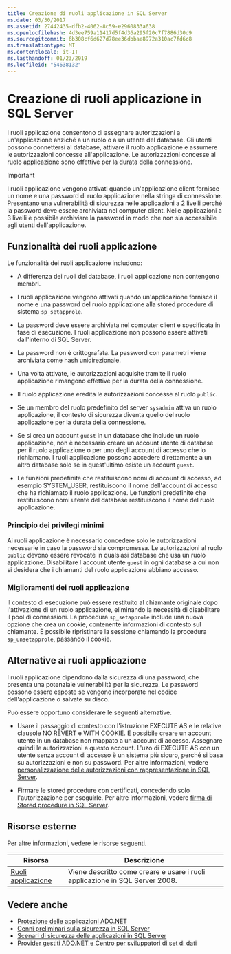 ```yaml
---
title: Creazione di ruoli applicazione in SQL Server
ms.date: 03/30/2017
ms.assetid: 27442435-dfb2-4062-8c59-e2960833a638
ms.openlocfilehash: 4d3ee759a11417d5f4d36a295f20c7f7886d30d9
ms.sourcegitcommit: 6b308cf6d627d78ee36dbbae8972a310ac7fd6c8
ms.translationtype: MT
ms.contentlocale: it-IT
ms.lasthandoff: 01/23/2019
ms.locfileid: "54638132"
---
```

# <a name="creating-application-roles-in-sql-server"></a>Creazione di ruoli applicazione in SQL Server
I ruoli applicazione consentono di assegnare autorizzazioni a un'applicazione anziché a un ruolo o a un utente del database. Gli utenti possono connettersi al database, attivare il ruolo applicazione e assumere le autorizzazioni concesse all'applicazione. Le autorizzazioni concesse al ruolo applicazione sono effettive per la durata della connessione.  
  
> [!IMPORTANT]
>  I ruoli applicazione vengono attivati quando un'applicazione client fornisce un nome e una password di ruolo applicazione nella stringa di connessione. Presentano una vulnerabilità di sicurezza nelle applicazioni a 2 livelli perché la password deve essere archiviata nel computer client. Nelle applicazioni a 3 livelli è possibile archiviare la password in modo che non sia accessibile agli utenti dell'applicazione.  
  
## <a name="application-role-features"></a>Funzionalità dei ruoli applicazione  
 Le funzionalità dei ruoli applicazione includono:  
  
-   A differenza dei ruoli del database, i ruoli applicazione non contengono membri.  
  
-   I ruoli applicazione vengono attivati quando un'applicazione fornisce il nome e una password del ruolo applicazione alla stored procedure di sistema `sp_setapprole`.  
  
-   La password deve essere archiviata nel computer client e specificata in fase di esecuzione. I ruoli applicazione non possono essere attivati dall'interno di SQL Server.  
  
-   La password non è crittografata. La password con parametri viene archiviata come hash unidirezionale.  
  
-   Una volta attivate, le autorizzazioni acquisite tramite il ruolo applicazione rimangono effettive per la durata della connessione.  
  
-   Il ruolo applicazione eredita le autorizzazioni concesse al ruolo `public`.  
  
-   Se un membro del ruolo predefinito del server `sysadmin` attiva un ruolo applicazione, il contesto di sicurezza diventa quello del ruolo applicazione per la durata della connessione.  
  
-   Se si crea un account `guest` in un database che include un ruolo applicazione, non è necessario creare un account utente di database per il ruolo applicazione o per uno degli account di accesso che lo richiamano. I ruoli applicazione possono accedere direttamente a un altro database solo se in quest'ultimo esiste un account `guest`.  
  
-   Le funzioni predefinite che restituiscono nomi di account di accesso, ad esempio SYSTEM_USER, restituiscono il nome dell'account di accesso che ha richiamato il ruolo applicazione. Le funzioni predefinite che restituiscono nomi utente del database restituiscono il nome del ruolo applicazione.  
  
### <a name="the-principle-of-least-privilege"></a>Principio dei privilegi minimi  
 Ai ruoli applicazione è necessario concedere solo le autorizzazioni necessarie in caso la password sia compromessa. Le autorizzazioni al ruolo `public` devono essere revocate in qualsiasi database che usa un ruolo applicazione. Disabilitare l'account utente `guest` in ogni database a cui non si desidera che i chiamanti del ruolo applicazione abbiano accesso.  
  
### <a name="application-role-enhancements"></a>Miglioramenti dei ruoli applicazione  
 Il contesto di esecuzione può essere restituito al chiamante originale dopo l'attivazione di un ruolo applicazione, eliminando la necessità di disabilitare il pool di connessioni. La procedura `sp_setapprole` include una nuova opzione che crea un cookie, contenente informazioni di contesto sul chiamante. È possibile ripristinare la sessione chiamando la procedura `sp_unsetapprole`, passando il cookie.  
  
## <a name="application-role-alternatives"></a>Alternative ai ruoli applicazione  
 I ruoli applicazione dipendono dalla sicurezza di una password, che presenta una potenziale vulnerabilità per la sicurezza. Le password possono essere esposte se vengono incorporate nel codice dell'applicazione o salvate su disco.  
  
 Può essere opportuno considerare le seguenti alternative.  
  
-   Usare il passaggio di contesto con l'istruzione EXECUTE AS e le relative clausole NO REVERT e WITH COOKIE. È possibile creare un account utente in un database non mappato a un account di accesso. Assegnare quindi le autorizzazioni a questo account. L'uzo di EXECUTE AS con un utente senza account di accesso è un sistema più sicuro, perché si basa su autorizzazioni e non su password. Per altre informazioni, vedere [personalizzazione delle autorizzazioni con rappresentazione in SQL Server](../../../../../docs/framework/data/adonet/sql/customizing-permissions-with-impersonation-in-sql-server.md).  
  
-   Firmare le stored procedure con certificati, concedendo solo l'autorizzazione per eseguirle. Per altre informazioni, vedere [firma di Stored procedure in SQL Server](../../../../../docs/framework/data/adonet/sql/signing-stored-procedures-in-sql-server.md).  
  
## <a name="external-resources"></a>Risorse esterne  
 Per altre informazioni, vedere le risorse seguenti.  
  
|Risorsa|Descrizione|  
|--------------|-----------------|  
|[Ruoli applicazione](/sql/relational-databases/security/authentication-access/application-roles)|Viene descritto come creare e usare i ruoli applicazione in SQL Server 2008.|  
  
## <a name="see-also"></a>Vedere anche
- [Protezione delle applicazioni ADO.NET](../../../../../docs/framework/data/adonet/securing-ado-net-applications.md)
- [Cenni preliminari sulla sicurezza in SQL Server](../../../../../docs/framework/data/adonet/sql/overview-of-sql-server-security.md)
- [Scenari di sicurezza delle applicazioni in SQL Server](../../../../../docs/framework/data/adonet/sql/application-security-scenarios-in-sql-server.md)
- [Provider gestiti ADO.NET e Centro per sviluppatori di set di dati](https://go.microsoft.com/fwlink/?LinkId=217917)
